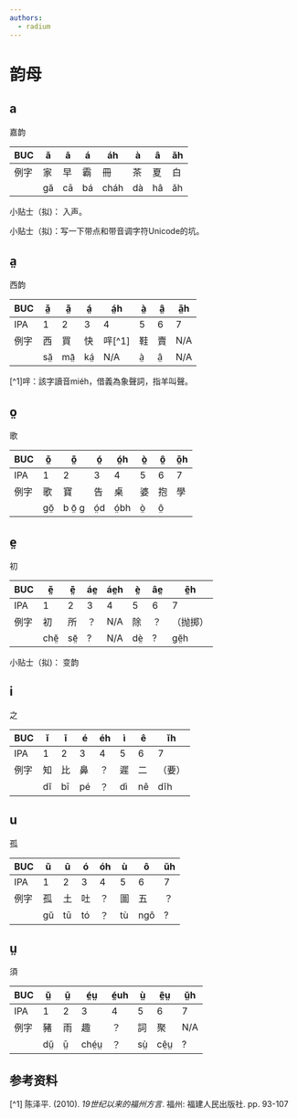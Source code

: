 ```yaml
---
authors: 
  - radium
---
```


# 韵母

## a 
嘉韵

| BUC | ă | ā | á | áh | à | â | ăh |
| --- | --- | --- | --- | --- | --- | --- | --- |
| 例字 | 家 | 早 | 霸 | 冊 | 茶 | 夏 | 白 |
|  | gă | cā | bá | cháh | dà | hâ | ăh |

小贴士（拟)： 入声。 

小贴士（拟)：写一下带点和带音调字符Unicode的坑。


## a̤
西韵


| BUC | ă̤ | ā̤ | á̤ | á̤h | à̤ | â̤ | ă̤h |
| --- | --- | --- | --- | --- | --- | --- | --- |
| IPA | 1 | 2 |3|4|5|6|7|
| 例字 | 西 | 買 | 快 | 哶[^1] | 鞋 | 賣 | N/A |
|  | să̤ | mā̤ | ká̤ | N/A | à̤ | â̤ | N/A |
[^1]哶：該字讀音miéh，借義為象聲詞，指羊叫聲。

## o̤
歌

| BUC | ŏ̤ | ō̤ | ó̤ | ó̤h | ò̤ | ô̤ | ŏ̤h |
| --- | --- | --- | --- | --- | --- | --- | --- |
| IPA | 1 | 2 |3|4|5|6|7|
| 例字 | 歌 | 寶 | 告 | 桌 | 婆 | 抱 | 學 |
|   | gŏ̤ |b ō̤ g| ó̤d | ó̤bh | ò̤ | ô̤ | | ô̤ |

## e̤
初

| BUC | ĕ̤ | ē̤ | áe̤ | áe̤h | è̤ | âe̤ | ĕ̤h |
| --- | --- | --- | --- | --- | --- | --- | --- |
| IPA | 1 | 2 |3|4|5|6|7|
| 例字 | 初 | 所 | ？ | N/A | 除 | ？ | （抛掷） |
|  | chĕ̤ | sē̤ | ? | N/A | dè̤ | ? | gĕ̤h |

小贴士（拟)： 变韵
## i
之

| BUC | ĭ | ī | é | éh | ì | ê | ĭh |
| --- | --- | --- | --- | --- | --- | --- | --- |
| IPA | 1 | 2 |3|4|5|6|7|
| 例字 | 知 | 比 | 鼻 | ？ | 遲 | 二 | （要） |
|  | dĭ | bī | pé | ？ | dì | nê | dĭh |


## u
孤

| BUC | ŭ | ū | ó | óh | ù | ô | ŭh |
| --- | --- | --- | --- | --- | --- | --- | --- |
| IPA | 1 | 2 |3|4|5|6|7|
| 例字 | 孤 | 土 | 吐 | ？ | 圖 | 五 | ？ |
|  | gŭ | tū | tó | ？ | tù | ngô | ? |

## ṳ
須

| BUC | ṳ̆ | ṳ̄ | é̤ṳ | é̤uh | ṳ̀ | ê̤ṳ | ṳ̆h |
| --- | --- | --- | --- | --- | --- | --- | --- |
| IPA | 1 | 2 |3|4|5|6|7|
| 例字 | 豬 | 雨 | 趣 | ？ | 詞 | 聚 | N/A |
|  | dṳ̆ | ṳ̄ | ché̤ṳ | ？ | sṳ̀ | cê̤ṳ | ? |


## 参考资料

[^1] 陈泽平. (2010). _19世纪以来的福州方言_. 福州: 福建人民出版社. pp. 93-107
